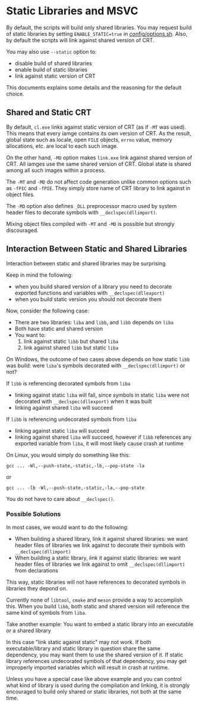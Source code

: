 # Static Libraries and MSVC

By default, the scripts will build only shared libraries.
You may request build of static libraries by setting `ENABLE_STATIC=true` in
[config/options.sh](/config/options.sh). Also, by default the scripts will link
against shared version of CRT.

You may also use `--static` option to:

- disable build of shared libraries
- enable build of static libraries
- link against static version of CRT

This documents explains some details and the reasoning for the default choice.

## Shared and Static CRT

By default, `cl.exe` links against static version of CRT (as if `-MT` was used).
This means that every iamge contains its own version of CRT.
As the result, global state such as locale, open `FILE` objects, `errno` value,
memory allocations, etc. are local to each such image.

On the other hand, `-MD` option makes `link.exe` link against shared version of
CRT. All iamges use the same shared version of CRT.
Global state is shared among all such images within a process.

The `-MT` and `-MD` do not affect code generation unlike common options
such as `-fPIC` and `-fPIE`. They simply store name of CRT library to link
against in object files.

The `-MD` option also defines `_DLL` preprocessor macro used by system
header files to decorate symbols with `__declspec(dllimport)`.

Mixing object files compiled with `-MT` and `-MD` is possible but strongly
discouraged.

## Interaction Between Static and Shared Libraries

Interaction between static and shared libraries may be surprising.

Keep in mind the following:

- when you build shared version of a library you need to decorate exported
  functions and variables with `__declspec(dllexport)`
- when you build static version you should not decorate them

Now, consider the following case:

- There are two libraries: `liba` and `libb`, and `libb` depends on `liba`
- Both have static and shared version
- You want to:
  1. link against static `libb` but shared `liba`
  2. link against shared `libb` but static `liba`

On Windows, the outcome of two cases above depends on how static `libb` was
build: were `liba`'s symbols decorated with `__declspec(dllimport)` or not?

If `libb` is referencing decorated symbols from `liba`

- linking against static `liba` will fail, since symbols in static `liba`
  were not decorated with `__declspec(dllexport)` when it was built
- linking against shared `liba` will succeed

If `libb` is referencing undecorated symbols from `liba`

- linking against static `liba` will succeed
- linking against shared `liba` will succeed, however if `libb` references
  any exported variable from `liba`, it will most likely cause crash at runtime

On Linux, you would simply do something like this:

```shell
gcc ... -Wl,--push-state,-static,-lb,--pop-state -la
```

or

```shell
gcc ... -lb -Wl,--push-state,-static,-la,--pop-state
```

You do not have to care about `__declspec()`.

### Possible Solutions

In most cases, we would want to do the following:

- When building a shared library, link it against shared libraries:
  we want header files of libraries we link against to decorate their symbols
  with `__declspec(dllimport)`
- When building a static library, _link_ it against static libraries:
  we want header files of libraries we link against to omit
  `__declspec(dllimport)` from declarations

This way, static libraries will not have references to decorated symbols in
libraries they depond on.

Currently none of `libtool`, `cmake` and `meson` provide a way to accomplish
this. When you build `libb`, both static and shared version will reference
the same kind of symbols from `liba`.

Take another example: You want to embed a static library into an executable
or a shared library

In this case "link static against static" may not work.
If both executable/library and static library in question share the same
dependency, you may want them to use the shared version of it. If static library
references undecorated symbols of that dependency, you may get improperly
imported variables which will result in crash at runtime.

Unless you have a special case like above example and you can control what kind
of library is used during the compilation and linking, it is strongly encouraged
to build only shared or static libraries, not both at the same time.
